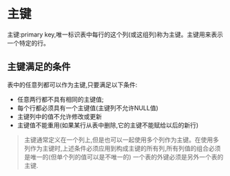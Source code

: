 # 主键

主键:primary key,唯一标识表中每行的这个列(或这组列)称为主键。主键用来表示一个特定的行。

## 主键满足的条件

表中的任意列都可以作为主键,只要满足以下条件:

- 任意两行都不具有相同的主键值;
- 每个行都必须具有一个主键值(主键列不允许NULL值)
- 主键列中的值不允许修改或更新
- 主键值不能重用(如果某行从表中删除,它的主键不能赋给以后的新行)

> 主键通常定义在一个列上,但是也可以一起使用多个列作为主键。在使用多列作为主键时,上述条件必须应用到构成主键的所有列,所有列值的组合必须是唯一的(但单个列的值可以是不唯一的) 一个表的外键必须是另外一个表的主键.
